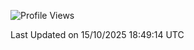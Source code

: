 <!--START_SECTION:waka-->
![Profile Views](http://img.shields.io/badge/Profile%20Views-2-blue)


 Last Updated on 15/10/2025 18:49:14 UTC
<!--END_SECTION:waka-->
